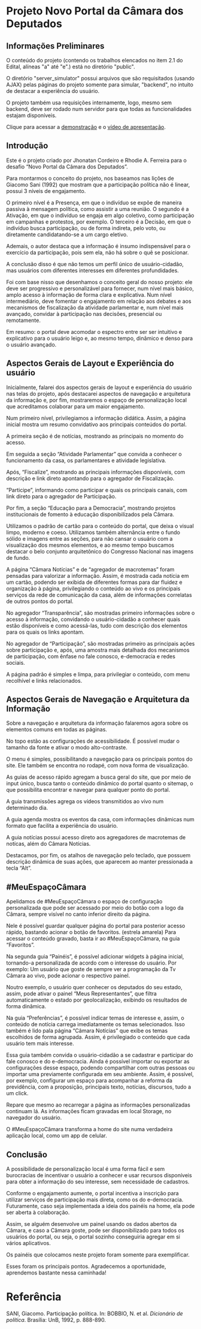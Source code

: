 # Projeto Novo Portal da Câmara dos Deputados

## Informações Preliminares
O conteúdo do projeto (contendo os trabalhos elencados no item 2.1 do Edital, alíneas "a" até "e".) está no diretório "public". 

O diretório "server_simulator" possui arquivos que são requisitados (usando AJAX) pelas páginas do projeto somente para simular, "backend", no intuito de destacar a experiência do usuário.

O projeto também usa requisições internamente, logo, mesmo sem backend, deve ser rodado num servidor para que todas as funcionalidades estajam disponíveis. 

Clique para acessar a [demonstração](https://rhodief.github.io/projeto-camara/public/) e o [vídeo de apresentação](https://www.youtube.com/watch?v=J7ZkXXmHXzw&feature=youtu.be).

## Introdução
Este é o projeto criado por Jhonatan Cordeiro e Rhodie A. Ferreira para o desafio “Novo Portal da Câmara dos Deputados”.

Para montarmos o conceito do projeto, nos baseamos nas lições de Giacomo Sani (1992) que mostram que a participação política não é linear, possui 3 níveis de engajamento.

O primeiro nível é a Presença, em que o indivíduo se expõe de maneira passiva à mensagem política, como assistir a uma reunião.
O segundo é a Ativação, em que o indivíduo se engaja em algo coletivo, como participação em campanhas e protestos, por exemplo.
O terceiro é a Decisão, em que o indivíduo busca participação, ou de forma indireta, pelo voto, ou diretamente candidatando-se a um cargo eletivo.

Ademais, o autor destaca que a informação é insumo indispensável para o exercício da participação, pois sem ela, não há sobre o quê se posicionar.

A conclusão disso é que não temos um  perfil único de usuário-cidadão, mas usuários com diferentes interesses em diferentes profundidades.

Foi com base nisso que desenhamos o conceito geral do nosso projeto: ele deve ser progressivo e personalizável para fornecer, num nível mais básico, amplo acesso à informação de forma clara e explicativa. Num nível intermediário, deve fomentar o engajamento em relação aos debates e aos mecanismos de fiscalização da atividade parlamentar e, num nível mais avançado, convidar à participação nas decisões, presencial ou remotamente. 

Em resumo: o portal deve acomodar o espectro entre ser ser intuitivo e explicativo para o usuário leigo e, ao mesmo tempo, dinâmico e denso para o usuário avançado.

## Aspectos Gerais de Layout e Experiência do usuário
Inicialmente, falarei dos aspectos gerais de layout e experiência do usuário nas telas do projeto, após destacarei aspectos de navegação e arquitetura da informação e, por fim, mostraremos o espaço de personalização local que acreditamos colaborar para um maior engajamento.

Num primeiro nível, privilegiamos a informação didática. Assim, a página inicial mostra um resumo convidativo aos principais conteúdos do portal.

A primeira seção é de notícias, mostrando as principais no momento do acesso. 

Em seguida a seção “Atividade Parlamentar” que convida a conhecer o funcionamento da casa, os parlamentares e atividade legislativa.

Após, “Fiscalize”, mostrando as principais informações disponíveis, com descrição e link direto apontando para o agregador de Fiscalização.

“Participe”, informando como participar e quais os principais canais, com link direto para o agregador de Participação.

Por fim, a seção “Educação para a Democracia”, mostrando projetos institucionais de fomento à educação disponibilizados pela Câmara.

Utilizamos o padrão de cartão para o conteúdo do portal, que deixa o visual limpo, moderno e coeso. Utilizamos também alternância entre o fundo sólido e imagens entre as seções, para não cansar o usuário com a visualização dos mesmos elementos,  e ao mesmo tempo buscamos destacar o belo conjunto arquitetônico do Congresso Nacional nas imagens de fundo.

A página “Câmara Notícias” e de “agregador de macrotemas” foram pensadas para valorizar a informação. Assim, é mostrada cada notícia em um cartão, podendo ser exibida de diferentes formas para dar fluidez e organização à página, privilegiando o conteúdo ao vivo e os principais serviços da rede de comunicação da casa, além de informações correlatas de outros pontos do portal.

No agregador “Transparência”, são mostradas primeiro informações sobre o acesso à informação, convidando o usuário-cidadão a conhecer quais estão disponíveis e como acessá-las, tudo com descrição dos elementos para os quais os links apontam.

No agregador de “Participação”, são mostradas primeiro as principais ações sobre participação e, após, uma amostra mais detalhada dos mecanismos de participação, com ênfase no fale conosco, e-democracia e redes sociais.

A página padrão é simples e limpa, para privilegiar o conteúdo, com menu recolhível e links relacionados.

## Aspectos Gerais de Navegação e Arquitetura da Informação
Sobre a navegação e arquitetura da informação falaremos agora sobre os elementos comuns em todas as páginas.

No topo estão as configurações de acessibilidade. É possível mudar o tamanho da fonte e ativar o modo alto-contraste.

O menu é simples, possibilitando a navegação para os principais pontos do site. Ele também se encontra no rodapé, com nova forma de visualização.

As guias de acesso rápido agregam a busca geral do site, que por meio de input único, busca tanto o conteúdo dinâmico do portal quanto o sitemap, o que possibilita encontrar e navegar para qualquer ponto do portal.

A guia transmissões agrega os vídeos transmitidos ao vivo num determinado dia.

A guia agenda mostra os eventos da casa, com informações dinâmicas num formato  que facilita a experiência do usuário.

A guia notícias possui acesso direto aos agregadores de macrotemas de notícas, além do Câmara Notícias.

Destacamos, por fim, os atalhos de navegação pelo teclado, que possuem descrição dinâmica de suas ações, que aparecem ao manter pressionada a tecla “Alt”.

## \#MeuEspaçoCâmara
Apelidamos de \#MeuEspaçoCâmara o espaço de configuração personalizada que pode ser acessado por meio do botão com a logo da Câmara, sempre visível no canto inferior direito da página.

Nele é possível guardar qualquer página do portal para posterior acesso rápido, bastando acionar o botão de favoritos. (estrela amarela)
Para acessar o conteúdo gravado, basta ir ao  \#MeuEspaçoCâmara, na guia “Favoritos”. 

Na segunda guia “Painéis”, é possível adicionar widgets à página inicial, tornando-a personalizada de acordo com o interesse do usuário. Por exemplo: Um usuário que goste de sempre ver a programação da Tv Câmara ao vivo, pode acionar o respectivo painel.

Noutro exemplo, o usuário quer conhecer os deputados do seu estado, assim, pode ativar o painel “Meus Representantes”, que filtra automaticamente o estado por geolocalização, exibindo os resultados de forma dinâmica.

Na guia “Preferências”, é possível indicar temas de interesse e, assim, o conteúdo de notícia carrega imediatamente os temas selecionados.
Isso também é lido pala página “Câmara Notícias” que exibe os temas escolhidos de forma agrupada. Assim, é privilegiado o conteúdo que cada usuário tem mais interesse.

Essa guia também convida o usuário-cidadão a se cadastrar e participar do fale conosco e do e-democracia.
Ainda é possível importar ou exportar as configurações desse espaço, podendo compartilhar com outras pessoas ou importar uma previamente configurada em seu ambiente. Assim, é possível, por exemplo, configurar um espaço para acompanhar a reforma da previdência, com a proposição, principais texto, notícias, discursos, tudo a um click.

Repare que mesmo ao recarregar a página as informações personalizadas continuam lá. As informações ficam gravadas em local Storage, no navegador do usuário. 

O \#MeuEspaçoCâmara transforma a home do site numa verdadeira aplicação local, como um app de celular.

## Conclusão
A possibilidade de personalização local é uma forma fácil e sem burocracias de incentivar o usuário a conhecer e usar recursos disponíveis para obter a informação do seu interesse, sem necessidade de cadastros.

Conforme o engajamento aumente, o portal incentiva a inscrição para utilizar serviços de participação mais direta, como os do e-democracia.
Futuramente, caso seja implementada a ideia dos painéis na home, ela pode ser aberta à colaboração.

Assim, se alguém desenvolve um painel usando os dados abertos da Câmara, e caso a Câmara goste, pode ser disponibilizado para todos os usuários do portal, ou seja, o portal sozinho conseguiria agregar em si vários aplicativos.

Os painéis que colocamos neste projeto foram somente para exemplificar.

Esses foram os principais pontos. Agradecemos a oportunidade, aprendemos bastante nessa caminhada!

# Referência
SANI, Giacomo. Participação política. In: BOBBIO, N. et al. *Dicionário de política*.
Brasília: UnB, 1992, p. 888-890. 
